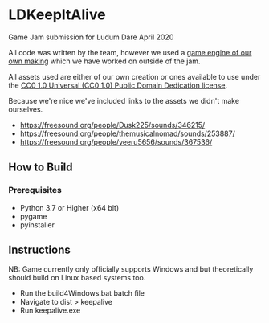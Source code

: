 # LDKeepItAlive
Game Jam submission for Ludum Dare April 2020

All code was written by the team, however we used a [game engine of our own making](https://bitbucket.org/SimonRhys/injan/) which we have worked on outside of the jam.

All assets used are either of our own creation or ones available to use under the [CC0 1.0 Universal (CC0 1.0) Public Domain Dedication license](https://creativecommons.org/publicdomain/zero/1.0/).

Because we're nice we've included links to the assets we didn't make ourselves. 

* https://freesound.org/people/Dusk225/sounds/346215/
* https://freesound.org/people/themusicalnomad/sounds/253887/
* https://freesound.org/people/veeru5656/sounds/367536/

## How to Build
### Prerequisites
* Python 3.7 or Higher (x64 bit)
* pygame
* pyinstaller

## Instructions
NB: Game currently only officially supports Windows and but theoretically should build on Linux based systems too. 

* Run the build4Windows.bat batch file
* Navigate to dist > keepalive
* Run keepalive.exe
